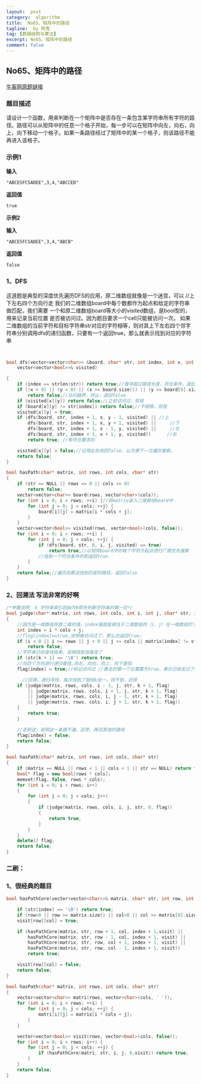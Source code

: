 ```yaml
---
layout:  post
category:  algorithm
title:  No65、矩阵中的路径
tagline:  by 阿秀
tag: [数据结构与算法]
excerpt: No65、矩阵中的路径
comment: false
---
```



## **No65、矩阵中的路径**

<font style="font-weight:normal; color:#4169E1;text-decoration:underline;" target="_blank">[牛客网原题链接](https://www.nowcoder.com/practice/c61c6999eecb4b8f88a98f66b273a3cc?tpId=13&&tqId=11218&rp=1&ru=/ta/coding-interviews&qru=/ta/coding-interviews/question-ranking)</font>

### **题目描述**

请设计一个函数，用来判断在一个矩阵中是否存在一条包含某字符串所有字符的路径。路径可以从矩阵中的任意一个格子开始，每一步可以在矩阵中向左，向右，向上，向下移动一个格子。如果一条路径经过了矩阵中的某一个格子，则该路径不能再进入该格子。

### **示例1**

**输入**

```
"ABCESFCSADEE",3,4,"ABCCED"
```

**返回值**

~~~
true
~~~

**示例2**

**输入**

```
"ABCESFCSADEE",3,4,"ABCB"
```

**返回值**

```
false
```



### **1、DFS**

这道题是典型的深度优先遍历DFS的应用，原二维数组就像是一个迷宫，可以  //上下左右四个方向行走
我们的二维数组board中每个数都作为起点和给定的字符串做匹配，我们需要
一个和原二维数组board等大小的visited数组，是bool型的，用来记录当前位置
是否被访问过。因为题目要求一个cell只能被访问一次。
如果二维数组的当前字符和目标字符串str对应的字符相等，则对其上下左右四个邻字
符串分别调用dfs的递归函数，只要有一个返回true，那么就表示找到对应的字符串 

~~~cpp


bool dfs(vector<vector<char>> &board, char* str, int index, int x, int y,
	vector<vector<bool>>& visited) 

{
	if (index == strlen(str)) return true;//搜寻超过路径长度，符合条件，返回true，//此时已经超过最大程度了 strlen返回不带 ‘\0’的长度，此时str[k]已经越界了，所以这个判断一定要放在函数开头，如果放在if之后，str[k]会越界
	if ((x < 0) || (y < 0) || (x >= board.size()) || (y >= board[0].size()))
		return false;//访问越界，终止，返回false
	if (visited[x][y]) return false;//之前访问过，剪枝
	if (board[x][y] != str[index]) return false;//不相等，剪枝
	visited[x][y] = true;
	if (dfs(board, str, index + 1, x, y - 1, visited) || //上
		dfs(board, str, index + 1, x, y + 1, visited) ||     //下
		dfs(board, str, index + 1, x - 1, y, visited) ||     //左
		dfs(board, str, index + 1, x + 1, y, visited))      //右
		return true; //有符合要求的

	visited[x][y] = false;//记得此处改回false，以方便下一次遍历搜索。
	return false;
}

bool hasPath(char* matrix, int rows, int cols, char* str)
{
	if (str == NULL || rows <= 0 || cols <= 0)
		return false;
	vector<vector<char>> board(rows, vector<char>(cols));
	for (int i = 0; i < rows; ++i) {//将matrix装入二维数组board中
		for (int j = 0; j < cols; ++j) {
			board[i][j] = matrix[i * cols + j];
		}
	}
	vector<vector<bool>> visited(rows, vector<bool>(cols, false));
	for (int i = 0; i < rows; ++i) {
		for (int j = 0; j < cols; ++j) {
			if (dfs(board, str, 0, i, j, visited) == true)
				return true;//以矩阵board中的每个字符为起点进行广度优先搜索
			//找到一个符合条件的即返回true.
		}
	}
	return false;//遍历完都没找到匹配的路径，返回false
}

~~~



### **2、回溯法  写法非常的好啊**

~~~cpp
/*参数说明  k 字符串索引初始为0即先判断字符串的第一位*/
bool judge(char* matrix, int rows, int cols, int i, int j, char* str, int k, bool* flag)
{
	//因为是一维数组存放二维的值，index值就是相当于二维数组的（i，j）在一维数组的下标
	int index = i * cols + j;
	//flag[index]==true,说明被访问过了，那么也返回true;
	if (i < 0 || i >= rows || j < 0 || j >= cols || matrix[index] != str[k] || flag[index] == true)
		return false;
	//字符串已经查找结束，说明找到该路径了
	if (str[k + 1] == '\0') return true;
	//向四个方向进行递归查找,向左，向右，向上，向下查找
	flag[index] = true;//标记访问过 //要走的第一个位置置为true，表示已经走过了0

	  //回溯，递归寻找，每次找到了就给k加一，找不到，还原
	if (judge(matrix, rows, cols, i - 1, j, str, k + 1, flag)
		|| judge(matrix, rows, cols, i + 1, j, str, k + 1, flag)
		|| judge(matrix, rows, cols, i, j - 1, str, k + 1, flag)
		|| judge(matrix, rows, cols, i, j + 1, str, k + 1, flag))
	{
		return true;
	}

	//走到这，说明这一条路不通，还原，再试其他的路径
	flag[index] = false;
	return false;
}

bool hasPath(char* matrix, int rows, int cols, char* str)
{
	if (matrix == NULL || rows < 1 || cols < 1 || str == NULL) return false;
	bool* flag = new bool[rows * cols];
	memset(flag, false, rows * cols);
	for (int i = 0; i < rows; i++)
	{
		for (int j = 0; j < cols; j++)
		{
			if (judge(matrix, rows, cols, i, j, str, 0, flag))
			{
				return true;
			}
		}
	}
	delete[] flag;
	return false;
}
~~~



### **二刷：**

### **1、很经典的题目**

~~~cpp
bool hasPathCore(vector<vector<char>>& matrix, char* str, int row, int col,int index , vector<vector<bool>> &visit) {

	if (str[index] == '\0') return true;
	if (row<0 || row >= matrix.size() || col<0 || col >= matrix[0].size() || visit[row][col] == true || str[index] != matrix[row][col]) return false;
	visit[row][col] = true;

	if (hasPathCore(matrix, str, row + 1, col, index + 1,visit) ||
		hasPathCore(matrix, str, row - 1, col, index + 1, visit) ||
		hasPathCore(matrix, str, row, col + 1, index + 1, visit) ||
		hasPathCore(matrix, str, row, col - 1, index + 1, visit))
		return true;

	visit[row][col] = false;
	return false;
}

bool hasPath(char* matrix, int rows, int cols, char* str)
{
	vector<vector<char>> matri(rows, vector<char>(cols, ' '));
	for (int i = 0; i < rows; ++i) {
		for (int j = 0; j < cols; ++j) {
			matri[i][j] = matrix[i * cols + j];
		}
	}

	vector<vector<bool>> visit(rows, vector<bool>(cols, false));
	for (int i = 0; i < rows; i++) {
		for (int j = 0; j < cols; ++j) {
			if (hasPathCore(matri, str, i, j, 0,visit)) return true;
		}
	}
	return false;
}
~~~


<p id = "矩阵中的路径"></p>

